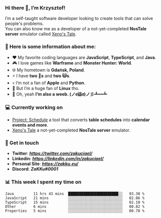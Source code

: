 ### Hi there 👋, I’m Krzysztof!
I’m a self-taught software developer looking to create tools that can solve people's problems.  
You can also know me as a developer of a not-yet-completed **NosTale server** emulator called [Xeno's Tale](https://xenostale.pl).

### 📔 Here is some information about me:
- ❤️ My favorite coding languages are **JavaScript**, **TypeScript**, and **Java**.
- 🎮 I love games like **Warframe** and **Monster Hunter: World**.
- 🌐 My hometown is **Gdańsk, Poland**.
- ⚡ I have **two 🐶s** and **two 🐱s**.
- 💀 I’m not a fan of **Apple** and **Python**.
- 🐧 But I’m a huge fan of **Linux** tho.
- 👑 Oh, yeah **I’m also a weeb. (ノಠ益ಠ)ノ彡┻━┻**

### 💻 Currently working on
- [Project: Schedule](https://github.com/zakuciael/project-schedule) a tool that converts **table schedules** into **calendar events and more**.
- [Xeno's Tale](https://xenostale.pl) a not-yet-completed **NosTale server** emulator.

### 💬 Get in touch
- **Twitter**: _**https://twitter.com/zakuciael/**_
- **Linkedin**: _**https://linkedin.com/in/zakuciael/**_
- **Personal Site**: _**https://zakku.eu/**_
- **Discord**: _**ZaKKu#0001**_

### 📊 This week I spent my time on
<!--START_SECTION:waka-->
```text
Java         11 hrs 43 mins  ███████████████████████░░   93.30 % 
JavaScript   21 mins         ░░░░░░░░░░░░░░░░░░░░░░░░░   02.86 % 
TypeScript   15 mins         ░░░░░░░░░░░░░░░░░░░░░░░░░   02.10 % 
Other        6 mins          ░░░░░░░░░░░░░░░░░░░░░░░░░   00.82 % 
Properties   5 mins          ░░░░░░░░░░░░░░░░░░░░░░░░░   00.70 %
```
<!--END_SECTION:waka-->
